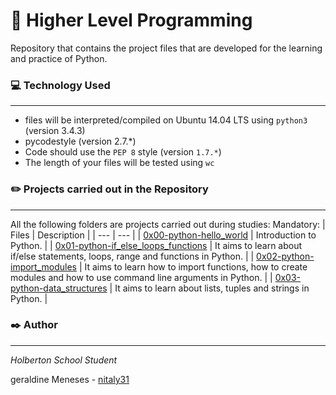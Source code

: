 # :rocket: Higher Level Programming

Repository that contains the project files that are developed for the learning and practice of Python.

### :computer: Technology Used
***
* files will be interpreted/compiled on Ubuntu 14.04 LTS using `python3` (version 3.4.3)
* pycodestyle (version 2.7.*)
* Code should use the `PEP 8` style (version `1.7.*`)
* The length of your files will be tested using `wc`

### :pencil2: Projects carried out in the Repository
***
All the following folders are projects carried out during studies:
Mandatory:
| Files | Description |
| --- | --- |
| [0x00-python-hello_world](https://github.com/nitaly31/holbertonschool-higher_level_programming/tree/master/0x00-python-hello_world) | Introduction to Python. |
| [0x01-python-if_else_loops_functions](https://github.com/nitaly31/holbertonschool-higher_level_programming/tree/master/0x01-python-if_else_loops_functions) | It aims to learn about if/else statements, loops, range and functions in Python. |
| [0x02-python-import_modules](https://github.com/nitaly31/holbertonschool-higher_level_programming/tree/master/0x02-python-import_modules) | It aims to learn how to import functions, how to create modules and how to use command line arguments in Python. |
| [0x03-python-data_structures](https://github.com/nitaly31/holbertonschool-higher_level_programming/tree/master/0x03-python-data_structures) | It aims to learn about lists, tuples and strings in Python. |

### :black_nib: Author
***
*Holberton School Student*

geraldine Meneses - [nitaly31](https://github.com/nitaly31)
